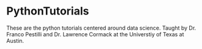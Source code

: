 # PythonTutorials

These are the python tutorials centered around data science. Taught by Dr. Franco Pestilli and Dr. Lawrence Cormack at the Universtiy of Texas at Austin.
